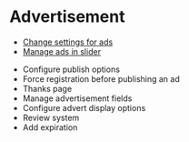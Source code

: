 # Advertisement

*   [Change settings for ads](Advertisement-change-settings-for-ads.md)
*   [Manage ads in slider](Advertisement-manage-ads-in-sliders.md)
-   Configure publish options
-   Force registration before publishing an ad
-   Thanks page
-   Manage advertisement fields
-   Configure advert display options
-   Review system
-   Add expiration
